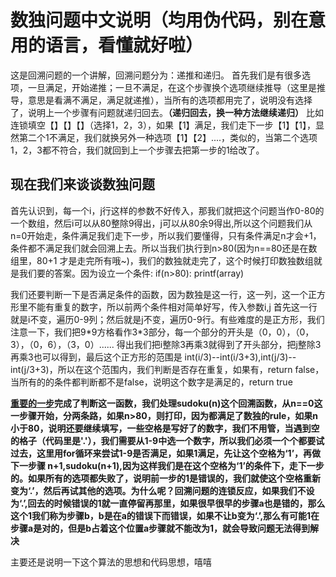 <h1>数独问题中文说明（均用伪代码，别在意用的语言，看懂就好啦）</h1>
<p>这是回溯问题的一个讲解，回溯问题分为：递推和递归。
    首先我们是有很多选项，一旦满足，开始递推；一旦不满足，在这个步骤换个选项继续推导（这里是推导，意思是看满不满足，满足就递推），当所有的选项都用完了，说明没有选择了，说明上一个步骤有问题就递归回去。<b>（递归回去，换一种方法继续递归）</b>
    比如连锁填空【】【】【】（选择1，2，3），如果【1】满足，我们走下一步【1】【1】，显然第二个1不满足，我们就换另外一种选项【1】【2】....，类似的，当第二个选项1，2，3都不符合，我们就回到上一个步骤去把第一步的1给改了。
</p>
<h2>现在我们来谈谈数独问题</h2>
<p>首先认识到，每一个i，j行这样的参数不好传入，那我们就把这个问题当作0-80的一个数组，然后i可以从80整除9得出，j可以从80余9得出,所以这个问题我们从n=0开始走，条件满足我们走下一步，所以我们要懂得，只有条件满足n才会+1，条件都不满足我们就会回溯上去。所以当我们执行到n>80(因为n==80还是在数组里，80+1 才是走完所有哦~)，我们的数独就走完了，这个时候打印数独数组就是我们要的答案。因为设立一个条件:   if(n>80): printf(array) </p>
<p>我们还要判断一下是否满足条件的函数，因为数独是这一行，这一列，这一个正方形里不能有重复的数字，所以前两个条件相对简单好写，传入参数i,j 首先这一行就是i不变，遍历0-9列；然后就是j不变，遍历0-9行。有些难度的是正方形，我们注意一下，我们把9*9方格看作3*3部分，每一个部分的开头是（0，0），（0，3），（0，6），（3，0）...... 得出我们把i整除3再乘3就得到了开头部分，把j整除3再乘3也可以得到，最后这个正方形的范围是 int(i/3)--int(i/3+3),int(j/3)--int(j/3+3)，所以在这个范围内，我们判断是否存在重复，如果有，return false，当所有的的条件都判断都不是false，说明这个数字是满足的，return true</p>
<p><b><u>重要的一步</u>完成了判断这一函数，我们处理sudoku(n)这个回溯函数，从n==0这一步骤开始，分两条路，如果n>80，则打印，因为都满足了数独的rule，如果n小于80，说明还要继续填写，一些空格是写好了的数字，我们不用管，当遇到空的格子（代码里是'.'），我们需要从1-9中选一个数字，所以我们必须一个个都要试过去，这里用for循环来尝试1-9是否满足，如果1满足，先让这个空格为‘1’，再做下一步骤 n+1,sudoku(n+1),因为这样我们是在这个空格为‘1’的条件下，走下一步的。如果所有的选项都失败了，说明前一步的1是错误的，我们就使这个空格重新变为‘.’，然后再试其他的选项。为什么呢？回溯问题的连锁反应，如果我们不设为‘.’,回去的时候错误的1就一直停留再那里，如果很早很早的步骤a也是错的，那么这个1我们称为步骤b，b是在a的错误下而错误，如果不让b变为‘.’,那么有可能1在步骤a是对的，但是b占着这个位置a步骤就不能改为1，就会导致问题无法得到解决</b></p>
<p>主要还是说明一下这个算法的思想和代码思想，嘻嘻</p>